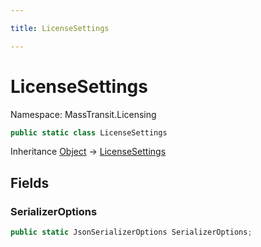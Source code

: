 ```yaml
---

title: LicenseSettings

---
```


# LicenseSettings

Namespace: MassTransit.Licensing

```csharp
public static class LicenseSettings
```

Inheritance [Object](https://learn.microsoft.com/en-us/dotnet/api/system.object) → [LicenseSettings](../masstransit-licensing/licensesettings)

## Fields

### **SerializerOptions**

```csharp
public static JsonSerializerOptions SerializerOptions;
```
